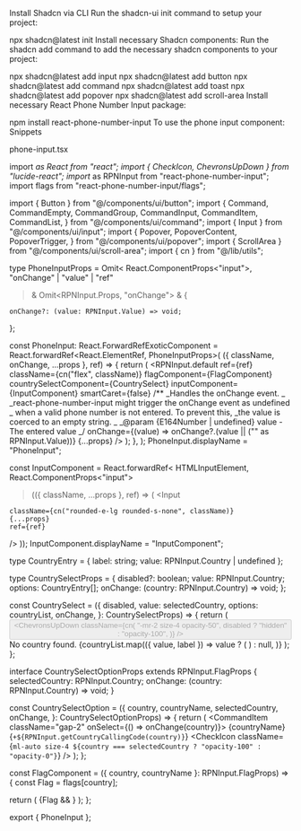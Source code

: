 Install Shadcn via CLI
Run the shadcn-ui init command to setup your project:

npx shadcn@latest init
Install necessary Shadcn components:
Run the shadcn add command to add the necessary shadcn components to your project:

npx shadcn@latest add input
npx shadcn@latest add button
npx shadcn@latest add command
npx shadcn@latest add toast
npx shadcn@latest add popover
npx shadcn@latest add scroll-area
Install necessary React Phone Number Input package:

npm install react-phone-number-input
To use the phone input component:
Snippets

phone-input.tsx

import _as React from "react";
import { CheckIcon, ChevronsUpDown } from "lucide-react";
import_ as RPNInput from "react-phone-number-input";
import flags from "react-phone-number-input/flags";

import { Button } from "@/components/ui/button";
import {
Command,
CommandEmpty,
CommandGroup,
CommandInput,
CommandItem,
CommandList,
} from "@/components/ui/command";
import { Input } from "@/components/ui/input";
import {
Popover,
PopoverContent,
PopoverTrigger,
} from "@/components/ui/popover";
import { ScrollArea } from "@/components/ui/scroll-area";
import { cn } from "@/lib/utils";

type PhoneInputProps = Omit<
React.ComponentProps<"input">,
"onChange" | "value" | "ref"

> &
> Omit<RPNInput.Props<typeof RPNInput.default>, "onChange"> & {

    onChange?: (value: RPNInput.Value) => void;

};

const PhoneInput: React.ForwardRefExoticComponent<PhoneInputProps> =
React.forwardRef<React.ElementRef<typeof RPNInput.default>, PhoneInputProps>(
({ className, onChange, ...props }, ref) => {
return (
<RPNInput.default
ref={ref}
className={cn("flex", className)}
flagComponent={FlagComponent}
countrySelectComponent={CountrySelect}
inputComponent={InputComponent}
smartCaret={false}
/\*\*
_Handles the onChange event.
_
_react-phone-number-input might trigger the onChange event as undefined
_ when a valid phone number is not entered. To prevent this,
_the value is coerced to an empty string.
_
_@param {E164Number | undefined} value - The entered value
_/
onChange={(value) => onChange?.(value || ("" as RPNInput.Value))}
{...props}
/>
);
},
);
PhoneInput.displayName = "PhoneInput";

const InputComponent = React.forwardRef<
HTMLInputElement,
React.ComponentProps<"input">

> (({ className, ...props }, ref) => (
> <Input

    className={cn("rounded-e-lg rounded-s-none", className)}
    {...props}
    ref={ref}

/>
));
InputComponent.displayName = "InputComponent";

type CountryEntry = { label: string; value: RPNInput.Country | undefined };

type CountrySelectProps = {
disabled?: boolean;
value: RPNInput.Country;
options: CountryEntry[];
onChange: (country: RPNInput.Country) => void;
};

const CountrySelect = ({
disabled,
value: selectedCountry,
options: countryList,
onChange,
}: CountrySelectProps) => {
return (
<Popover>
<PopoverTrigger asChild>
<Button
          type="button"
          variant="outline"
          className="flex gap-1 rounded-e-none rounded-s-lg border-r-0 px-3 focus:z-10"
          disabled={disabled}
        >
<FlagComponent
            country={selectedCountry}
            countryName={selectedCountry}
          />
<ChevronsUpDown
className={cn(
"-mr-2 size-4 opacity-50",
disabled ? "hidden" : "opacity-100",
)}
/>
</Button>
</PopoverTrigger>
<PopoverContent className="w-[300px] p-0">
<Command>
<CommandInput placeholder="Search country..." />
<CommandList>
<ScrollArea className="h-72">
<CommandEmpty>No country found.</CommandEmpty>
<CommandGroup>
{countryList.map(({ value, label }) =>
value ? (
<CountrySelectOption
                      key={value}
                      country={value}
                      countryName={label}
                      selectedCountry={selectedCountry}
                      onChange={onChange}
                    />
) : null,
)}
</CommandGroup>
</ScrollArea>
</CommandList>
</Command>
</PopoverContent>
</Popover>
);
};

interface CountrySelectOptionProps extends RPNInput.FlagProps {
selectedCountry: RPNInput.Country;
onChange: (country: RPNInput.Country) => void;
}

const CountrySelectOption = ({
country,
countryName,
selectedCountry,
onChange,
}: CountrySelectOptionProps) => {
return (
<CommandItem className="gap-2" onSelect={() => onChange(country)}>
<FlagComponent country={country} countryName={countryName} />
<span className="flex-1 text-sm">{countryName}</span>
<span className="text-sm text-foreground/50">{`+${RPNInput.getCountryCallingCode(country)}`}</span>
<CheckIcon
className={`ml-auto size-4 ${country === selectedCountry ? "opacity-100" : "opacity-0"}`}
/>
</CommandItem>
);
};

const FlagComponent = ({ country, countryName }: RPNInput.FlagProps) => {
const Flag = flags[country];

return (
<span className="flex h-4 w-6 overflow-hidden rounded-sm bg-foreground/20 [&_svg]:size-full">
{Flag && <Flag title={countryName} />}
</span>
);
};

export { PhoneInput };
